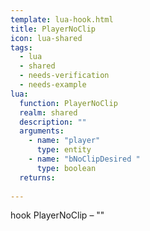```yaml
---
template: lua-hook.html
title: PlayerNoClip
icon: lua-shared
tags:
  - lua
  - shared
  - needs-verification
  - needs-example
lua:
  function: PlayerNoClip
  realm: shared
  description: ""
  arguments:
    - name: "player"
      type: entity
    - name: "bNoClipDesired "
      type: boolean
  returns:
    
---
```


<div class="lua__search__keywords">
hook PlayerNoClip &#x2013; ""
</div>
